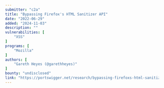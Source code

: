 ```yaml
---
submitter: "c2a"
title: "Bypassing Firefox's HTML Sanitizer API"
date: "2022-06-29"
added: "2024-11-03"
description: ""
vulnerabilities: [
    "XSS"
]
programs: [
    "Mozilla"
]
authors: [
    "Gareth Heyes (@garethheyes)"
]
bounty: "undisclosed"
link: "https://portswigger.net/research/bypassing-firefoxs-html-sanitizer-api"
---
```




